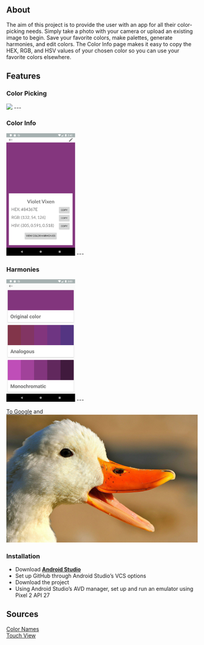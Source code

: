 
## About

The aim of this project is to provide the user with an app for all their color-picking needs. Simply take a photo with your camera or upload an existing image to begin. Save your favorite colors, make palettes, generate harmonies, and edit colors. The Color Info page makes it easy to copy the HEX, RGB, and HSV values of your chosen color so you can use your favorite colors elsewhere.

## Features


### Color Picking

<img height="322" src="color_picker.gif">
---

### Color Info

<img height="322" src="color_info.png">
---

### Harmonies

<img height="322" src="harmonies.png">
---

[To Google](https://www.google.com) and ![Image](/duck.jpg)
### Installation

- Download **[Android Studio](https://developer.android.com/studio)**
- Set up GitHub through Android Studio’s VCS options
- Download the project
- Using Android Studio’s AVD manager, set up and run an emulator using Pixel 2 API 27

## Sources
[Color Names](https://github.com/meodai/color-names#about-)\
[Touch View](https://github.com/MikeOrtiz/TouchImageView)
